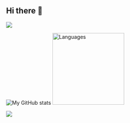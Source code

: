 ## Hi there 👋

![](http://github-profile-summary-cards.vercel.app/api/cards/profile-details?username=Yuhao-C&theme=dracula)


<p>
    <img src="https://github-readme-stats-teal-seven-44.vercel.app/api?username=Yuhao-C&show_icons=true&theme=dracula&hide_rank=true&hide_border=true" alt="My GitHub stats" />
    <img src="https://github-readme-stats-teal-seven-44.vercel.app/api/top-langs/?username=Yuhao-C&layout=compact&langs_count=10&theme=dracula&exclude_repo=Machine-Learning-Coursera,cs350-os161,cs452-Real-Time-Microkernel,Room-Allocation-System,TSP_GeneticAlgorithm&hide_border=true" alt="Languages" height="195">
</p>


![](https://github-profile-trophy.vercel.app/?username=Yuhao-C&theme=dracula&rank=SECRET,SSS,SS,S,AAA,AA,A&no-frame=true)
